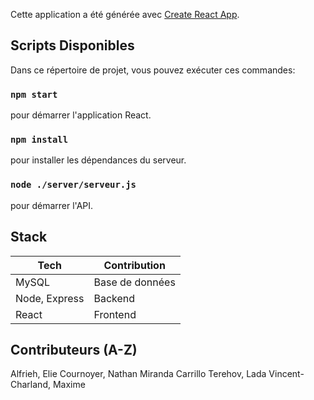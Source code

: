 Cette application a été générée avec  [Create React App](https://github.com/facebook/create-react-app).

## Scripts Disponibles

Dans ce répertoire de projet, vous pouvez exécuter ces commandes:

### `npm start`

pour démarrer l'application React.

### `npm install`

pour installer les dépendances du serveur.

### `node ./server/serveur.js`

pour démarrer l'API.

## Stack

| Tech          | Contribution      | 
| ------------- | ----------------- |
| MySQL         | Base de données   |
| Node, Express | Backend           |
| React         | Frontend          |

## Contributeurs (A-Z)

Alfrieh, Elie
Cournoyer, Nathan
Miranda Carrillo
Terehov, Lada
Vincent-Charland, Maxime 